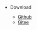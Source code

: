 - Download

  - [Github](https://github.com/baomidou/mybatis-plus)
  - [Gitee](https://gitee.com/baomidou/mybatis-plus)
